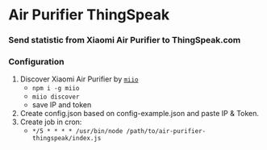 # Air Purifier ThingSpeak
### Send statistic from Xiaomi Air Purifier to ThingSpeak.com

### Configuration
1. Discover Xiaomi Air Purifier by [`miio`](https://github.com/aholstenson/miio)
    * `npm i -g miio`
    * `miio discover`
    * save IP and token
2. Create config.json based on config-example.json and paste IP & Token.
3. Create job in cron:
    * `*/5 * * * * /usr/bin/node /path/to/air-purifier-thingspeak/index.js`